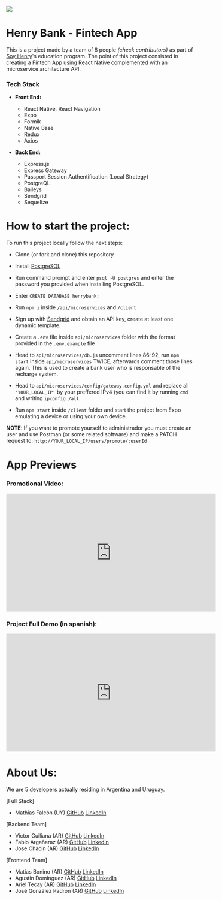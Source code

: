 <p align='left'>
    <img src='https://static.wixstatic.com/media/85087f_0d84cbeaeb824fca8f7ff18d7c9eaafd~mv2.png/v1/fill/w_160,h_30,al_c,q_85,usm_0.66_1.00_0.01/Logo_completo_Color_1PNG.webp' </img>
</p>

# Henry Bank - Fintech App

This is a project made by a team of 8 people *(check contributors)* as part of [Soy Henry](https://www.soyhenry.com/)'s education program. The point of this project consisted in creating a Fintech App using React Native complemented with an microservice architecture API.

### Tech Stack

- **Front End:**
    + React Native, React Navigation
    + Expo
    + Formik
    + Native Base
    + Redux
    + Axios

- **Back End:**
    + Express.js
    + Express Gateway
    + Passport Session Authentification (Local Strategy)
    + PostgreQL
    + Baileys
    + Sendgrid
    + Sequelize

# How to start the project:

To run this project locally follow the next steps:

- Clone (or fork and clone) this repository
- Install [PostgreSQL](https://www.postgresql.org/) 
- Run command prompt and enter `psql -U postgres` and enter the password you provided when installing PostgreSQL.
- Enter `CREATE DATABASE henrybank;` 
- Run ```npm i``` inside ```/api/microservices``` and ```/client```
- Sign up with [Sendgrid](https://sendgrid.com/) and obtain an API key, create at least one dynamic template.

- Create a `.env` file inside  `api/microservices` folder with the format provided in the `.env.example` file

- Head to `api/microservices/db.js` uncomment lines 86-92, run `npm start` inside `api/microservices` TWICE, afterwards comment those lines again. This is used to create a bank user who is responsable of the recharge system.

- Head to `api/microservices/config/gateway.config.yml` and replace all `'YOUR_LOCAL_IP'` by your preffered IPv4 (you can find it by running `cmd` and writing `ipconfig /all`.

- Run `npm start` inside `/client` folder and start the project from Expo emulating a device or using your own device.

**NOTE**: If you want to promote yourself to administrador you must create an user and use Postman (or some related software) and make a PATCH request to: `http://YOUR_LOCAL_IP/users/promote/:userId`
# App Previews

### Promotional Video:

<iframe width="560" height="315" src="https://www.youtube.com/embed/t1KtkQB5uQ8" frameborder="0" allow="accelerometer; autoplay; clipboard-write; encrypted-media; gyroscope; picture-in-picture" allowfullscreen></iframe>

### Project Full Demo (in spanish):
<iframe width="560" height="315" src="https://www.youtube.com/embed/BcFIxGM8K_Y" frameborder="0" allow="accelerometer; autoplay; clipboard-write; encrypted-media; gyroscope; picture-in-picture" allowfullscreen></iframe>

# About Us:

We are 5 developers actually residing in Argentina and Uruguay.

	
[Full Stack]
- Mathías Falcón (UY) [GitHub](https://github.com/mathfalcon) [LinkedIn](https://www.linkedin.com/in/math%C3%ADas-falc%C3%B3n-13b03a1b8/)

[Backend Team]
- Victor Guiliana (AR) [GitHub](https://github.com/ViktorArg) [LinkedIn](https://www.linkedin.com/in/victor-guiliana-9410898b/)
- Fabio Argañaraz (AR) [GitHub](https://github.com/FabioDrizZt) [LinkedIn](https://www.linkedin.com/in/fabiodrizzt/)
- Jose Chacin (AR) [GitHub](https://github.com/joc13th) [LinkedIn](https://www.linkedin.com/in/josechacinm/)

[Frontend Team]
- Matias Bonino (AR) [GitHub](https://github.com/matias2301) [LinkedIn](https://www.linkedin.com/in/mat%C3%ADas-bonino-179ab71b2/)
- Agustin Dominguez (AR) [GitHub](https://github.com/GusdomDominguez) [LinkedIn](https://www.linkedin.com/in/agustindominguez-43b4221b1/)
- Ariel Tecay (AR) [GitHub](https://github.com/arieltecay) [LinkedIn](https://www.linkedin.com/in/ariel-tecay-9a78a957/)
- José González Padrón (AR) [GitHub](https://github.com/JoseTomas-GP95) [LinkedIn](https://www.linkedin.com/in/jos%C3%A9-gonz%C3%A1lez-padr%C3%B3n-6251a316a//)

